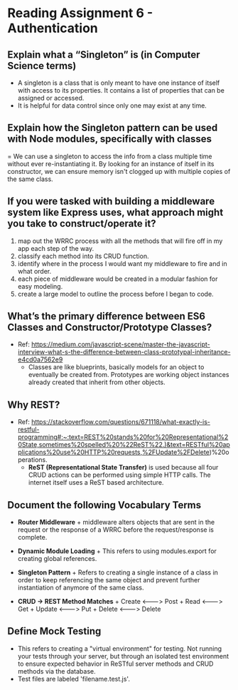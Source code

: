 # **Reading Assignment 6 - Authentication**

 ## Explain what a “Singleton” is (in Computer Science terms)
   + A singleton is a class that is only meant to have one instance of itself with access to its properties. It contains a list of properties that can be assigned or accessed.
   + It is helpful for data control since only one may exist at any time.

 ## Explain how the Singleton pattern can be used with Node modules, specifically with classes
   = We can use a singleton to access the info from a class multiple time without ever re-instantiating it. By looking for an instance of itself in its constructor, we can ensure memory isn't clogged up with multiple copies of the same class.

 ## If you were tasked with building a middleware system like Express uses, what approach might you take to construct/operate it?
   1. map out the WRRC process with all the methods that will fire off in my app each step of the way. 
   2. classify each method into its CRUD function. 
   3. identify where in the process I would want my middleware to fire and in what order. 
   4. each piece of middleware would be created in a modular fashion for easy modeling. 
   5. create a large model to outline the process before I began to code. 

 ## What’s the primary difference between ES6 Classes and Constructor/Prototype Classes?
  + Ref: https://medium.com/javascript-scene/master-the-javascript-interview-what-s-the-difference-between-class-prototypal-inheritance-e4cd0a7562e9
    + Classes are like blueprints, basically models for an object to eventually be created from. Prototypes are working object instances already created that inherit from other objects.

 ## Why REST?
  + Ref: https://stackoverflow.com/questions/671118/what-exactly-is-restful-programming#:~:text=REST%20stands%20for%20Representational%20State,sometimes%20spelled%20%22ReST%22.)&text=RESTful%20applications%20use%20HTTP%20requests,%2FUpdate%2FDelete)%20operations.
    + **ReST (Representational State Transfer)** is used because all four CRUD actions can be performed using simple HTTP calls. The internet itself uses a ReST based architecture.

 ## Document the following Vocabulary Terms

   + **Router Middleware**
    + middleware alters objects that are sent in the request or the response of a WRRC before the request/response is complete.

   + **Dynamic Module Loading**
    + This refers to using modules.export for creating global references.

   + **Singleton Pattern**
    + Refers to creating a single instance of a class in order to keep referencing the same object and prevent further instantiation of anymore of the same class. 

   + **CRUD -> REST Method Matches**
    + Create <---> Post
    + Read <---> Get
    + Update <---> Put
    + Delete <---> Delete 

 ## Define Mock Testing
  
   + This refers to creating a "virtual environment" for testing. Not running your tests through your server, but through an isolated test environment to ensure expected behavior in ReSTful server methods and CRUD methods via the database. 
   + Test files are labeled 'filename.test.js'.
  

